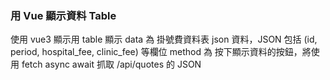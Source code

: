 ### 用 Vue 顯示資料 Table

使用 vue3
顯示用 table 顯示
data 為 掛號費資料表 json 資料，JSON 包括 (id, period, hospital_fee, clinic_fee) 等欄位
method 為 按下顯示資料的按鈕，將使用 fetch async await 抓取 /api/quotes 的 JSON
